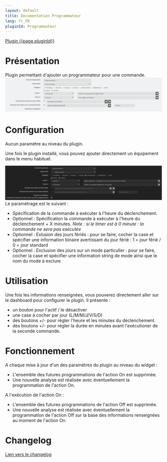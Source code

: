```yaml
---
layout: default
title: Documentation Programmateur
lang: fr_FR
pluginId: Programmateur
---
```


<div id="title">
<a href="../../../{{site.baseurl}}/{{page.pluginId}}/{{page.lang}}">Plugin {{page.pluginId}}</a>
</div>

Présentation 
===
Plugin permettant d'ajouter un programmateur pour une commande.
![1](../images/1.PNG)

Configuration
===
Aucun paramètre au niveau du plugin.

Une fois le plugin installé, vous pouvez ajouter directement un équipement dans le menu habituel.

![2](../images/2.PNG)
Le paramétrage est le suivant :
- Spécification de la commande à exécuter à l'heure du déclenchement.
- Optionnel : Spécification la commande à exécuter à l'heure du déclenchement + X minutes.
*Note : si le timer est à 0 minute : la commande ne sera pas exécutée*
- Optionnel : Exlusion des jours fériés : pour se faire, cocher la case et spécifier une information binaire avertissant du jour férié : 1 = jour férié / 0 = jour standard
- Optionnel : Exclusion des jours sur un mode particulier : pour se faire, cocher la case et spécifier une information string de mode ainsi que le nom du mode à exclure

Utilisation
===
Une fois les informations renseignées, vous pouverez directement aller sur le dashboard pour configurer le plugin.
Il présente :
- un bouton pour l'actif / le désactiver
- une case à cocher par jour (L/M/M/J/V/S/D)
- des boutons +/- pour régler l'heure et les minutes du déclenchement.
- des boutons +/- pour régler la durée en minutes avant l'exécutioner de la seconde commande.

Fonctionnement
===
A chaque mise à jour d'un des paramètres du plugin au niveau du widget :
- L'ensemble des futures programmations de l'action On est supprimée.
- Une nouvelle analyse est réalisée avec éventuellement la programmation de l'action On.

A l'exécution de l'action On :
- L'ensemble des futures programmations de l'action Off est supprimée.
- Une nouvelle analyse est réalisée avec éventuellement la programmation de l'action Off sur la base des informations renseignées au moment de l'action On.

Changelog
===
[Lien vers le changelog]({{site.baseurl}}/{{page.pluginId}}/{{page.lang}}/changelog)
